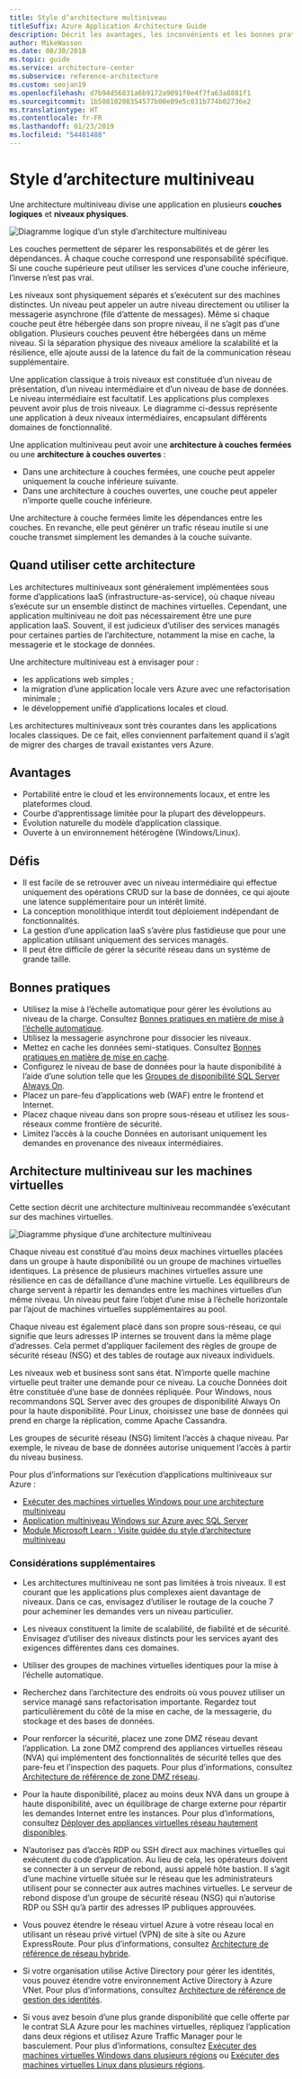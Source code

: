 ```yaml
---
title: Style d’architecture multiniveau
titleSuffix: Azure Application Architecture Guide
description: Décrit les avantages, les inconvénients et les bonnes pratiques des architectures multiniveaux sur Azure.
author: MikeWasson
ms.date: 08/30/2018
ms.topic: guide
ms.service: architecture-center
ms.subservice: reference-architecture
ms.custom: seojan19
ms.openlocfilehash: d7b94d56831a6b9172a9091f0e4f7fa63a8881f1
ms.sourcegitcommit: 1b50810208354577b00e89e5c031b774b02736e2
ms.translationtype: HT
ms.contentlocale: fr-FR
ms.lasthandoff: 01/23/2019
ms.locfileid: "54481488"
---
```

# <a name="n-tier-architecture-style"></a>Style d’architecture multiniveau

Une architecture multiniveau divise une application en plusieurs **couches logiques** et **niveaux physiques**.

![Diagramme logique d’un style d’architecture multiniveau](./images/n-tier-logical.svg)

Les couches permettent de séparer les responsabilités et de gérer les dépendances. À chaque couche correspond une responsabilité spécifique. Si une couche supérieure peut utiliser les services d’une couche inférieure, l’inverse n’est pas vrai.

Les niveaux sont physiquement séparés et s’exécutent sur des machines distinctes. Un niveau peut appeler un autre niveau directement ou utiliser la messagerie asynchrone (file d’attente de messages). Même si chaque couche peut être hébergée dans son propre niveau, il ne s’agit pas d’une obligation. Plusieurs couches peuvent être hébergées dans un même niveau. Si la séparation physique des niveaux améliore la scalabilité et la résilience, elle ajoute aussi de la latence du fait de la communication réseau supplémentaire.

Une application classique à trois niveaux est constituée d’un niveau de présentation, d’un niveau intermédiaire et d’un niveau de base de données. Le niveau intermédiaire est facultatif. Les applications plus complexes peuvent avoir plus de trois niveaux. Le diagramme ci-dessus représente une application à deux niveaux intermédiaires, encapsulant différents domaines de fonctionnalité.

Une application multiniveau peut avoir une **architecture à couches fermées** ou une **architecture à couches ouvertes** :

- Dans une architecture à couches fermées, une couche peut appeler uniquement la couche inférieure suivante.
- Dans une architecture à couches ouvertes, une couche peut appeler n’importe quelle couche inférieure.

Une architecture à couche fermées limite les dépendances entre les couches. En revanche, elle peut générer un trafic réseau inutile si une couche transmet simplement les demandes à la couche suivante.

## <a name="when-to-use-this-architecture"></a>Quand utiliser cette architecture

Les architectures multiniveaux sont généralement implémentées sous forme d’applications IaaS (infrastructure-as-service), où chaque niveau s’exécute sur un ensemble distinct de machines virtuelles. Cependant, une application multiniveau ne doit pas nécessairement être une pure application IaaS. Souvent, il est judicieux d’utiliser des services managés pour certaines parties de l’architecture, notamment la mise en cache, la messagerie et le stockage de données.

Une architecture multiniveau est à envisager pour :

- les applications web simples ;
- la migration d’une application locale vers Azure avec une refactorisation minimale ;
- le développement unifié d’applications locales et cloud.

Les architectures multiniveaux sont très courantes dans les applications locales classiques. De ce fait, elles conviennent parfaitement quand il s’agit de migrer des charges de travail existantes vers Azure.

## <a name="benefits"></a>Avantages

- Portabilité entre le cloud et les environnements locaux, et entre les plateformes cloud.
- Courbe d’apprentissage limitée pour la plupart des développeurs.
- Évolution naturelle du modèle d’application classique.
- Ouverte à un environnement hétérogène (Windows/Linux).

## <a name="challenges"></a>Défis

- Il est facile de se retrouver avec un niveau intermédiaire qui effectue uniquement des opérations CRUD sur la base de données, ce qui ajoute une latence supplémentaire pour un intérêt limité.
- La conception monolithique interdit tout déploiement indépendant de fonctionnalités.
- La gestion d’une application IaaS s’avère plus fastidieuse que pour une application utilisant uniquement des services managés.
- Il peut être difficile de gérer la sécurité réseau dans un système de grande taille.

## <a name="best-practices"></a>Bonnes pratiques

- Utilisez la mise à l’échelle automatique pour gérer les évolutions au niveau de la charge. Consultez [Bonnes pratiques en matière de mise à l’échelle automatique][autoscaling].
- Utilisez la messagerie asynchrone pour dissocier les niveaux.
- Mettez en cache les données semi-statiques. Consultez [Bonnes pratiques en matière de mise en cache][caching].
- Configurez le niveau de base de données pour la haute disponibilité à l’aide d’une solution telle que les [Groupes de disponibilité SQL Server Always On][sql-always-on].
- Placez un pare-feu d’applications web (WAF) entre le frontend et Internet.
- Placez chaque niveau dans son propre sous-réseau et utilisez les sous-réseaux comme frontière de sécurité.
- Limitez l’accès à la couche Données en autorisant uniquement les demandes en provenance des niveaux intermédiaires.

## <a name="n-tier-architecture-on-virtual-machines"></a>Architecture multiniveau sur les machines virtuelles

Cette section décrit une architecture multiniveau recommandée s’exécutant sur des machines virtuelles.

![Diagramme physique d’une architecture multiniveau](./images/n-tier-physical.png)

Chaque niveau est constitué d’au moins deux machines virtuelles placées dans un groupe à haute disponibilité ou un groupe de machines virtuelles identiques. La présence de plusieurs machines virtuelles assure une résilience en cas de défaillance d’une machine virtuelle. Les équilibreurs de charge servent à répartir les demandes entre les machines virtuelles d’un même niveau. Un niveau peut faire l’objet d’une mise à l’échelle horizontale par l’ajout de machines virtuelles supplémentaires au pool.

Chaque niveau est également placé dans son propre sous-réseau, ce qui signifie que leurs adresses IP internes se trouvent dans la même plage d’adresses. Cela permet d’appliquer facilement des règles de groupe de sécurité réseau (NSG) et des tables de routage aux niveaux individuels.

Les niveaux web et business sont sans état. N’importe quelle machine virtuelle peut traiter une demande pour ce niveau. La couche Données doit être constituée d’une base de données répliquée. Pour Windows, nous recommandons SQL Server avec des groupes de disponibilité Always On pour la haute disponibilité. Pour Linux, choisissez une base de données qui prend en charge la réplication, comme Apache Cassandra.

Les groupes de sécurité réseau (NSG) limitent l’accès à chaque niveau. Par exemple, le niveau de base de données autorise uniquement l’accès à partir du niveau business.

Pour plus d’informations sur l’exécution d’applications multiniveaux sur Azure :

- [Exécuter des machines virtuelles Windows pour une architecture multiniveau][n-tier-windows]
- [Application multiniveau Windows sur Azure avec SQL Server][n-tier-linux]
- [Module Microsoft Learn : Visite guidée du style d’architecture multiniveau](/learn/modules/n-tier-architecture/)

### <a name="additional-considerations"></a>Considérations supplémentaires

- Les architectures multiniveau ne sont pas limitées à trois niveaux. Il est courant que les applications plus complexes aient davantage de niveaux. Dans ce cas, envisagez d’utiliser le routage de la couche 7 pour acheminer les demandes vers un niveau particulier.

- Les niveaux constituent la limite de scalabilité, de fiabilité et de sécurité. Envisagez d’utiliser des niveaux distincts pour les services ayant des exigences différentes dans ces domaines.

- Utiliser des groupes de machines virtuelles identiques pour la mise à l’échelle automatique.

- Recherchez dans l’architecture des endroits où vous pouvez utiliser un service managé sans refactorisation importante. Regardez tout particulièrement du côté de la mise en cache, de la messagerie, du stockage et des bases de données.

- Pour renforcer la sécurité, placez une zone DMZ réseau devant l’application. La zone DMZ comprend des appliances virtuelles réseau (NVA) qui implémentent des fonctionnalités de sécurité telles que des pare-feu et l’inspection des paquets. Pour plus d’informations, consultez [Architecture de référence de zone DMZ réseau][dmz].

- Pour la haute disponibilité, placez au moins deux NVA dans un groupe à haute disponibilité, avec un équilibrage de charge externe pour répartir les demandes Internet entre les instances. Pour plus d’informations, consultez [Déployer des appliances virtuelles réseau hautement disponibles][ha-nva].

- N’autorisez pas d’accès RDP ou SSH direct aux machines virtuelles qui exécutent du code d’application. Au lieu de cela, les opérateurs doivent se connecter à un serveur de rebond, aussi appelé hôte bastion. Il s’agit d’une machine virtuelle située sur le réseau que les administrateurs utilisent pour se connecter aux autres machines virtuelles. Le serveur de rebond dispose d’un groupe de sécurité réseau (NSG) qui n’autorise RDP ou SSH qu’à partir des adresses IP publiques approuvées.

- Vous pouvez étendre le réseau virtuel Azure à votre réseau local en utilisant un réseau privé virtuel (VPN) de site à site ou Azure ExpressRoute. Pour plus d’informations, consultez [Architecture de référence de réseau hybride][hybrid-network].

- Si votre organisation utilise Active Directory pour gérer les identités, vous pouvez étendre votre environnement Active Directory à Azure VNet. Pour plus d’informations, consultez [Architecture de référence de gestion des identités][identity].

- Si vous avez besoin d’une plus grande disponibilité que celle offerte par le contrat SLA Azure pour les machines virtuelles, répliquez l’application dans deux régions et utilisez Azure Traffic Manager pour le basculement. Pour plus d’informations, consultez [Exécuter des machines virtuelles Windows dans plusieurs régions][multiregion-windows] ou [Exécuter des machines virtuelles Linux dans plusieurs régions][multiregion-linux].

[autoscaling]: ../../best-practices/auto-scaling.md
[caching]: ../../best-practices/caching.md
[dmz]: ../../reference-architectures/dmz/index.md
[ha-nva]: ../../reference-architectures/dmz/nva-ha.md
[hybrid-network]: ../../reference-architectures/hybrid-networking/index.md
[identity]: ../../reference-architectures/identity/index.md
[multiregion-linux]: ../../reference-architectures/virtual-machines-linux/multi-region-application.md
[multiregion-windows]: ../../reference-architectures/virtual-machines-windows/multi-region-application.md
[n-tier-linux]: ../../reference-architectures/virtual-machines-linux/n-tier.md
[n-tier-windows]: ../../reference-architectures/virtual-machines-windows/n-tier.md
[sql-always-on]: /sql/database-engine/availability-groups/windows/always-on-availability-groups-sql-server